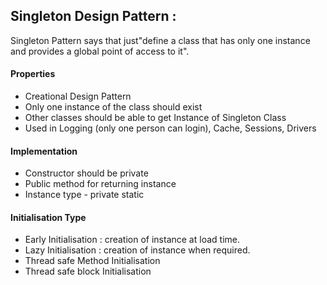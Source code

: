 ## Singleton Design Pattern :

Singleton Pattern says that just"define a class that has only one instance and provides a global point of access to it".

#### Properties
- Creational Design Pattern
- Only one instance of the class should exist
- Other classes should be able to get Instance of Singleton Class
- Used in Logging (only one person can login), Cache, Sessions, Drivers

#### Implementation
- Constructor should be private
- Public method for returning instance
- Instance type - private static

#### Initialisation Type
- Early Initialisation : creation of instance at load time.
- Lazy Initialisation : creation of instance when required.
- Thread safe Method Initialisation
- Thread safe block Initialisation




  

